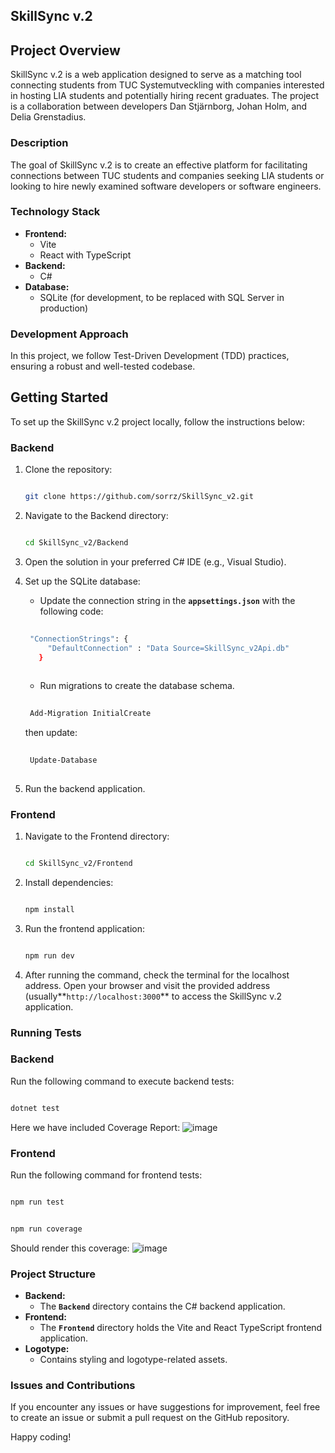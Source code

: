 
SkillSync v.2      
---------------------------------------------------

## **Project Overview**

SkillSync v.2 is a web application designed to serve as a matching tool connecting students from TUC Systemutveckling with companies interested in hosting LIA students and potentially hiring recent graduates. The project is a collaboration between developers Dan Stjärnborg, Johan Holm, and Delia Grenstadius.

### **Description**

The goal of SkillSync v.2 is to create an effective platform for facilitating connections between TUC students and companies seeking LIA students or looking to hire newly examined software developers or software engineers.

### **Technology Stack**

- **Frontend:**
    - Vite
    - React with TypeScript
- **Backend:**
    - C#
- **Database:**
    - SQLite (for development, to be replaced with SQL Server in production)

### **Development Approach**

In this project, we follow Test-Driven Development (TDD) practices, ensuring a robust and well-tested codebase.

## **Getting Started**

To set up the SkillSync v.2 project locally, follow the instructions below:

### **Backend**

1. Clone the repository:
    
    ```bash
    
    git clone https://github.com/sorrz/SkillSync_v2.git
    
    ```
    
2. Navigate to the Backend directory:
    
    ```bash
    
    cd SkillSync_v2/Backend
    
    ```
    
3. Open the solution in your preferred C# IDE (e.g., Visual Studio).
4. Set up the SQLite database:
    - Update the connection string in the **`appsettings.json`** with the following code:
   ```bash
    
    "ConnectionStrings": {
        "DefaultConnection" : "Data Source=SkillSync_v2Api.db"
      }
    
    ```
    - Run migrations to create the database schema.
      
   ```bash
      
    Add-Migration InitialCreate
   
    ```
    then update:
   ```bash
    
    Update-Database
    
    ```
    
6. Run the backend application.

### **Frontend**

1. Navigate to the Frontend directory:
    
    ```bash
    
    cd SkillSync_v2/Frontend
    
    ```
    
2. Install dependencies:
    
    ```bash
    
    npm install
    
    ```
    
3. Run the frontend application:
    
    ```bash
    
    npm run dev
    
    ```
    
4. After running the command, check the terminal for the localhost address. Open your browser and visit the provided address (usually**`http://localhost:3000`** to access the SkillSync v.2 application.

### **Running Tests**

### Backend

Run the following command to execute backend tests:

```bash

dotnet test

```
Here we have included Coverage Report:
![image](https://github.com/sorrz/SkillSync_v2/assets/27415422/759c042a-dfcc-4b6a-99f9-f0b60435f324)


### Frontend

Run the following command for frontend tests:

```bash

npm run test

```
```bash

npm run coverage

```
Should render this coverage:
![image](https://github.com/sorrz/SkillSync_v2/assets/27415422/9662d6e9-c164-49a9-91d5-9548cd7f9a31)

### **Project Structure**

- **Backend:**
    - The **`Backend`** directory contains the C# backend application.
- **Frontend:**
    - The **`Frontend`** directory holds the Vite and React TypeScript frontend application.
- **Logotype:**
    - Contains styling and logotype-related assets.

### **Issues and Contributions**

If you encounter any issues or have suggestions for improvement, feel free to create an issue or submit a pull request on the GitHub repository.

Happy coding!

